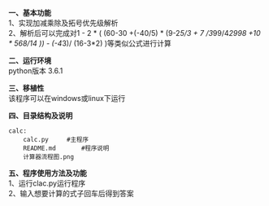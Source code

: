 **一、基本功能**  
1、实现加减乘除及拓号优先级解析  
2、解析后可以完成对1 - 2 * ( (60-30 +(-40/5) * (9-2*5/3 + 7 /3*99/4*2998 +10 * 568/14 )) - (-4*3)/ (16-3*2) )等类似公式进行计算  

**二、运行环境**  
python版本 3.6.1  

**三、移植性**  
该程序可以在windows或linux下运行  

**四、目录结构及说明**  
```
calc:  
	calc.py 	#主程序  
	README.md 		#程序说明  
	计算器流程图.png 
```

**五、程序使用方法及功能**  
1、运行clac.py运行程序  
2、输入想要计算的式子回车后得到答案  

